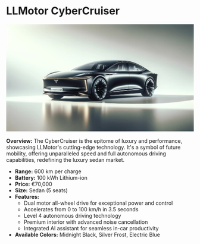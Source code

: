 # **LLMotor CyberCruiser**
![LLMotor CyberCruiser Image](images/LLMotor_CyberCruiser.jpg)

**Overview:** The CyberCruiser is the epitome of luxury and performance, showcasing LLMotor's cutting-edge technology. It's a symbol of future mobility, offering unparalleled speed and full autonomous driving capabilities, redefining the luxury sedan market.

- **Range:** 600 km per charge
- **Battery:** 100 kWh Lithium-ion
- **Price:** €70,000
- **Size:** Sedan (5 seats)
- **Features:**
  - Dual motor all-wheel drive for exceptional power and control
  - Accelerates from 0 to 100 km/h in 3.5 seconds
  - Level 4 autonomous driving technology
  - Premium interior with advanced noise cancellation
  - Integrated AI assistant for seamless in-car productivity
- **Available Colors:** Midnight Black, Silver Frost, Electric Blue
